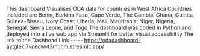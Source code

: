 This dashboard Visualises ODA data for countries in West Africa 
Countries included are Benin, Burkina Faso, Cape Verde, The Gambia, Ghana, Guinea, Guinea-Bissau, Ivory Coast, Liberia, Mali, Mauritania, Niger, Nigeria, Senegal, Sierra Leone, and Togo
The dashboard was coded in Python and deployed into a live web app via Streamlit for better visual accessibility 
The link to the 
Dashboad Link ----- https://odadashboard-aytgleki7vcecwvt3mtjhm.streamlit.app/
